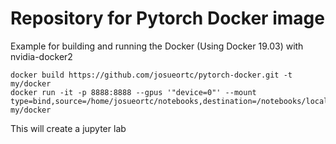 # Repository for Pytorch Docker image

Example for building and running the Docker (Using Docker 19.03) with nvidia-docker2
```
docker build https://github.com/josueortc/pytorch-docker.git -t my/docker
docker run -it -p 8888:8888 --gpus '"device=0"' --mount type=bind,source=/home/josueortc/notebooks,destination=/notebooks/local_notebooks my/docker
```

This will create a jupyter lab
